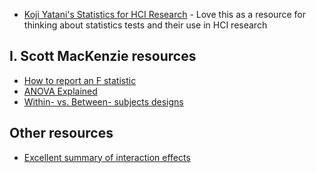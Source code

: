 

* [Koji Yatani's Statistics for HCI Research](http://yatani.jp/teaching/doku.php?id=hcistats:start) - Love this as a resource for thinking about statistics tests and their use in HCI research

## I. Scott MacKenzie resources

* [How to report an F statistic](http://www.yorku.ca/mack/RN-HowToReportAnFStatistic.html)
* [ANOVA Explained](http://www.yorku.ca/mack/RN-Anova.html)
* [Within- vs. Between- subjects designs](http://www.yorku.ca/mack/RN-Counterbalancing.html)

## Other resources

* [Excellent summary of interaction effects](http://www.unc.edu/courses/2008spring/psyc/270/001/interact.html)

